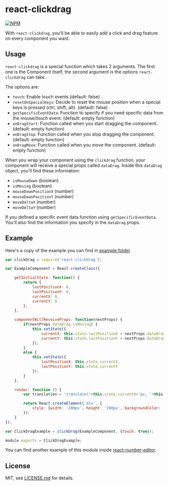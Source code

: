 # react-clickdrag

[![NPM](https://nodei.co/npm/react-clickdrag.png)](https://nodei.co/npm/react-clickdrag/)

With `react-clickdrag`, you'll be able to easily add a click and drag feature on every component you want.

## Usage

`react-clickdrag` is a special function which takes 2 arguments. The first one is the Component itself, the second argument is the options `react-clickdrag` can take.

The options are:
- `touch`: Enable touch events (default: false)
- `resetOnSpecialKeys`: Decide to reset the mouse position when a special keys is pressed (ctrl, shift, alt). (default: false)
- `getSpecificEventData`: Function to specify if you need specific data from the mouse/touch event. (default: empty function)
- `onDragStart`: Function called when you start dragging the component. (default: empty function)
- `onDragStop`: Function called when you stop dragging the component. (default: empty function)
- `onDragMove`: Function called when you move the component. (default: empty function)

When you wrap your component using the `clickdrag` function, your component will receive a special props called `dataDrag`. Inside this `dataDrag` object, you'll find these information:
- `isMouseDown` (boolean)
- `isMoving` (boolean)
- `mouseDownPositionX` (number)
- `mouseDownPositionY` (number)
- `moveDeltaX` (number)
- `moveDeltaY` (number)

If you defined a specific event data function using `getSpecificEventData`. You'll also find the information you specify in the `dataDrag` props.

## Example

Here's a copy of the example you can find in [example folder](/examples/basic/)

```js
var clickDrag = require('react-clickdrag');

var ExampleComponent = React.createClass({

    getInitialState: function() {
        return {
            lastPositionX: 0,
            lastPositionY: 0,
            currentX: 0,
            currentY: 0
        };
    },

    componentWillReceiveProps: function(nextProps) {
        if(nextProps.dataDrag.isMoving) {
            this.setState({
                currentX: this.state.lastPositionX + nextProps.dataDrag.moveDeltaX,
                currentY: this.state.lastPositionY + nextProps.dataDrag.moveDeltaY
            });
        }
        else {
            this.setState({
                lastPositionX: this.state.currentX,
                lastPositionY: this.state.currentY
            });
        }
    },

    render: function () {
        var translation = 'translate('+this.state.currentX+'px, '+this.state.currentY+'px)';

        return React.createElement('div', {
            style: {width: '200px', height: '200px', backgroundColor: 'red', transform: translation}
        });
    }
});

var ClickDragExample = clickDrag(ExampleComponent, {touch: true});

module.exports = ClickDragExample;

```
You can find another example of this module inside [react-number-editor](https://github.com/tleunen/react-number-editor).

## License

MIT, see [LICENSE.md](/LICENSE.md) for details.
